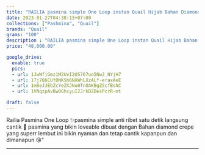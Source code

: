 ```yaml
---
title: "RAILIA pasmina simple One Loop instan Quail Hijab Bahan Diamond Crepe"
date: 2023-01-27T04:38:13+07:00
collections: ["Pashmina", "Quail"]
brands: "Quail"
grams: "100"
description : "RAILIA pasmina simple One Loop instan Quail Hijab Bahan Diamond Crepe"
price: "48,000.00"

google_drive:
  enable: true
  pics:
  - url: 1JwWfjGmz1M2UvI2O5767uo5NwJ_NYjH7
  - url: 17j7Q6CUfONKSh6NXWhLXzALf-eraxAeE
  - url: 1m8eJJEbZcYeZXJNu0TnOAKBgZScfBsNC
  - url: 1VNqzpAvBw0GhcyuI2JrkDZBesPcrR-mt

draft: false
---
```


Railia Pasmina One Loop ✨pasmina simple anti ribet satu detik langsung cantik 🙈 pasmina yang bikin loveable dibuat dengan Bahan diamond crepe yang superr lembut  ini bikin nyaman dan tetap cantik kapanpun dan dimanapun 😘"

----    
 
